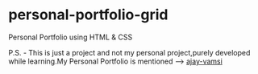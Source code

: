 # personal-portfolio-grid
Personal Portfolio using HTML &amp; CSS

P.S. - This is just a project and not my personal project,purely developed while learning.My Personal Portfolio is mentioned --> [ajay-vamsi](https://ajay-vamsi.netlify.app)

